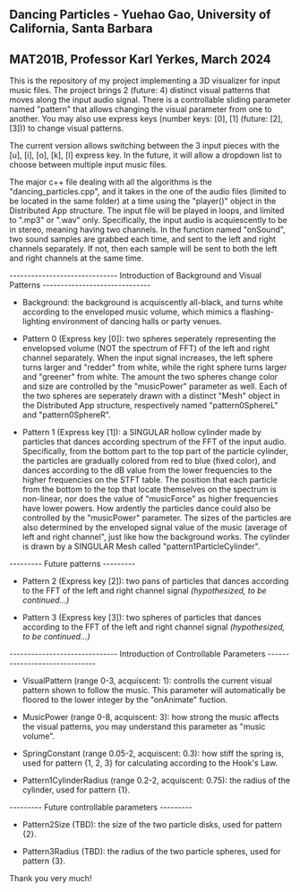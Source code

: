 
## Dancing Particles - Yuehao Gao, University of California, Santa Barbara

## MAT201B, Professor Karl Yerkes, March 2024

This is the repository of my project implementing a 3D visualizer for input music files. The project brings 2 (future: 4) distinct visual patterns that moves along the input audio signal. There is a controllable sliding parameter named "pattern" that allows changing the visual parameter from one to another. You may also use express keys (number keys: [0], [1] (future: [2], [3])) to change visual patterns.

The current version allows switching between the 3 input pieces with the [u], [i], [o], [k], [l] express key. In the future, it will allow a dropdown list to choose between multiple input music files.

The major c++ file dealing with all the algorithms is the "dancing_particles.cpp", and it takes in the one of the audio files (limited to be located in the same folder) at a time using the "player()" object in the Distributed App structure. The input file will be played in loops, and limited to ".mp3" or ".wav" only. Specifically, the input audio is acquiescently to be in stereo, meaning having two channels. In the function named "onSound", two sound samples are grabbed each time, and sent to the left and right channels separately. If not, then each sample will be sent to both the left and right channels at the same time.

------------------------------ Introduction of Background and Visual Patterns ------------------------------

- Background: the background is acquiscently all-black, and turns white according to the enveloped music volume, which mimics a flashing-lighting environment of dancing halls or party venues.

- Pattern 0 (Express key [0]): two spheres seperately representing the envelopsed volume (NOT the spectrum of FFT) of the left and right channel separately. When the input signal increases, the left sphere turns larger and "redder" from white, while the right sphere turns larger and "greener" from white. The amount the two spheres change color and size are controlled by the "musicPower" parameter as well. Each of the two spheres are seperately drawn with a distinct "Mesh" object in the Distributed App structure, respectively named "pattern0SphereL" and "pattern0SphereR". 

- Pattern 1 (Express key [1]): a SINGULAR hollow cylinder made by particles that dances according spectrum of the FFT of the input audio. Specifically, from the bottom part to the top part of the particle cylinder, the particles are gradually colored from red to blue (fixed color), and dances according to the dB value from the lower frequencies to the higher frequencies on the STFT table. The position that each particle from the bottom to the top that locate themselves on the spectrum is non-linear, nor does the value of "musicForce" as higher frequencies have lower powers. How ardently the particles dance could also be controlled by the "musicPower" parameter. The sizes of the particles are also determined by the enveloped signal value of the music (average of left and right channel", just like how the background works. The cylinder is drawn by a SINGULAR Mesh called "pattern1ParticleCylinder".


--------- Future patterns ---------
- Pattern 2 (Express key [2]): two pans of particles that dances according to the FFT of the left and right channel signal *(hypothesized, to be continued...)*

- Pattern 3 (Express key [3]): two spheres of particles that dances according to the FFT of the left and right channel signal *(hypothesized, to be continued...)*


------------------------------ Introduction of Controllable Parameters ------------------------------
- VisualPattern (range 0-3, acquiscent: 1): controlls the current visual pattern shown to follow the music. This parameter will automatically be floored to the lower integer by the "onAnimate" fuction.

- MusicPower (range 0-8, acquiscent: 3): how strong the music affects the visual patterns, you may understand this parameter as "music volume".

- SpringConstant (range 0.05-2, acquiscent: 0.3): how stiff the spring is, used for pattern {1, 2, 3} for calculating according to the Hook's Law.

- Pattern1CylinderRadius (range 0.2-2, acquiscent: 0.75): the radius of the cylinder, used for pattern {1}.


--------- Future controllable parameters ---------
- Pattern2Size (TBD): the size of the two particle disks, used for pattern {2}.

- Pattern3Radius (TBD): the radius of the two particle spheres, used for pattern {3}.


Thank you very much!
